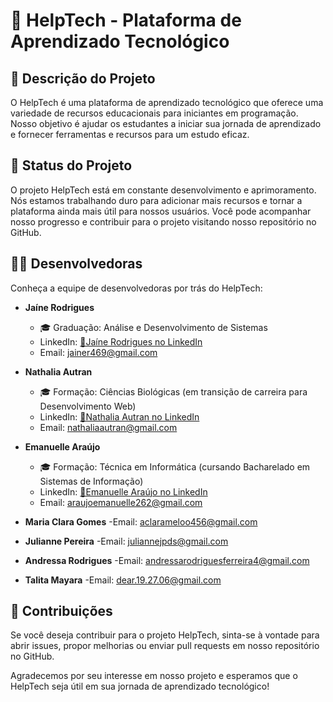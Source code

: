 # 🌟 HelpTech - Plataforma de Aprendizado Tecnológico

## 📝 Descrição do Projeto

O HelpTech é uma plataforma de aprendizado tecnológico que oferece uma variedade de recursos educacionais para iniciantes em programação. Nosso objetivo é ajudar os estudantes a iniciar sua jornada de aprendizado e fornecer ferramentas e recursos para um estudo eficaz.

## 🚀 Status do Projeto

O projeto HelpTech está em constante desenvolvimento e aprimoramento. Nós estamos trabalhando duro para adicionar mais recursos e tornar a plataforma ainda mais útil para nossos usuários. Você pode acompanhar nosso progresso e contribuir para o projeto visitando nosso repositório no GitHub.

## 👩‍💻 Desenvolvedoras

Conheça a equipe de desenvolvedoras por trás do HelpTech:

- **Jaíne Rodrigues**
  - 🎓 Graduação: Análise e Desenvolvimento de Sistemas
  - LinkedIn: [🔗Jaíne Rodrigues no LinkedIn](https://www.linkedin.com/in/jaíne)
  - Email: jainer469@gmail.com

- **Nathalia Autran**
  - 🎓 Formação: Ciências Biológicas (em transição de carreira para Desenvolvimento Web)
  - LinkedIn: [🔗Nathalia Autran no LinkedIn](linkedin.com/in/nathaliaautran)
  - Email: nathaliaautran@gmail.com

- **Emanuelle Araújo**
  - 🎓 Formação: Técnica em Informática (cursando Bacharelado em Sistemas de Informação)
  - LinkedIn: [🔗Emanuelle Araújo no LinkedIn](https://www.linkedin.com/in/emanuelle-de-araujo-da-hora)
  - Email: araujoemanuelle262@gmail.com
  
- **Maria Clara Gomes**
    -Email: aclarameloo456@gmail.com

- **Julianne Pereira**
    -Email: juliannejpds@gmail.com

- **Andressa Rodrigues**
    -Email: andressarodriguesferreira4@gmail.com

- **Talita Mayara**
   -Email: dear.19.27.06@gmail.com 

## 🤝 Contribuições

Se você deseja contribuir para o projeto HelpTech, sinta-se à vontade para abrir issues, propor melhorias ou enviar pull requests em nosso repositório no GitHub.

Agradecemos por seu interesse em nosso projeto e esperamos que o HelpTech seja útil em sua jornada de aprendizado tecnológico!
